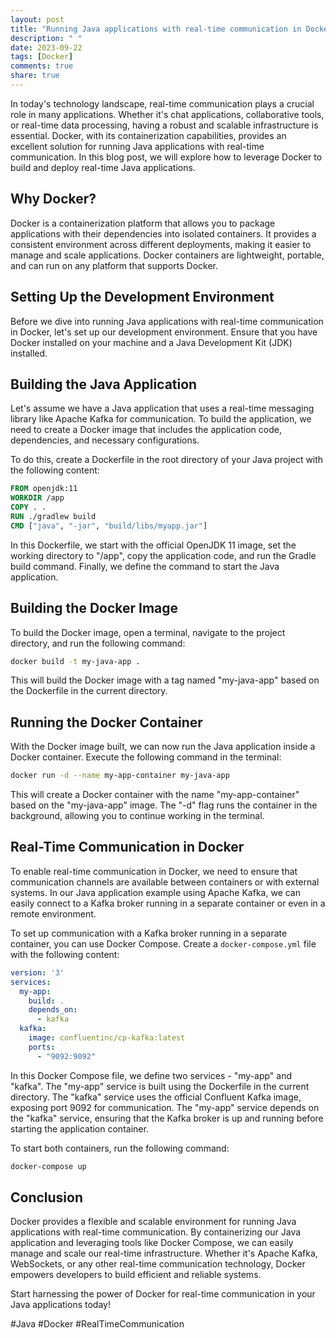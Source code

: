 ```yaml
---
layout: post
title: "Running Java applications with real-time communication in Docker"
description: " "
date: 2023-09-22
tags: [Docker]
comments: true
share: true
---
```


In today's technology landscape, real-time communication plays a crucial role in many applications. Whether it's chat applications, collaborative tools, or real-time data processing, having a robust and scalable infrastructure is essential. Docker, with its containerization capabilities, provides an excellent solution for running Java applications with real-time communication. In this blog post, we will explore how to leverage Docker to build and deploy real-time Java applications.

## Why Docker?

Docker is a containerization platform that allows you to package applications with their dependencies into isolated containers. It provides a consistent environment across different deployments, making it easier to manage and scale applications. Docker containers are lightweight, portable, and can run on any platform that supports Docker.

## Setting Up the Development Environment

Before we dive into running Java applications with real-time communication in Docker, let's set up our development environment. Ensure that you have Docker installed on your machine and a Java Development Kit (JDK) installed.

## Building the Java Application

Let's assume we have a Java application that uses a real-time messaging library like Apache Kafka for communication. To build the application, we need to create a Docker image that includes the application code, dependencies, and necessary configurations.

To do this, create a Dockerfile in the root directory of your Java project with the following content:

```Dockerfile
FROM openjdk:11
WORKDIR /app
COPY . .
RUN ./gradlew build
CMD ["java", "-jar", "build/libs/myapp.jar"]
```

In this Dockerfile, we start with the official OpenJDK 11 image, set the working directory to "/app", copy the application code, and run the Gradle build command. Finally, we define the command to start the Java application.

## Building the Docker Image

To build the Docker image, open a terminal, navigate to the project directory, and run the following command:

```bash
docker build -t my-java-app .
```

This will build the Docker image with a tag named "my-java-app" based on the Dockerfile in the current directory.

## Running the Docker Container

With the Docker image built, we can now run the Java application inside a Docker container. Execute the following command in the terminal:

```bash
docker run -d --name my-app-container my-java-app
```

This will create a Docker container with the name "my-app-container" based on the "my-java-app" image. The "-d" flag runs the container in the background, allowing you to continue working in the terminal.

## Real-Time Communication in Docker

To enable real-time communication in Docker, we need to ensure that communication channels are available between containers or with external systems. In our Java application example using Apache Kafka, we can easily connect to a Kafka broker running in a separate container or even in a remote environment.

To set up communication with a Kafka broker running in a separate container, you can use Docker Compose. Create a `docker-compose.yml` file with the following content:

```yaml
version: '3'
services:
  my-app:
    build: .
    depends_on:
      - kafka
  kafka:
    image: confluentinc/cp-kafka:latest
    ports:
      - "9092:9092"
```

In this Docker Compose file, we define two services - "my-app" and "kafka". The "my-app" service is built using the Dockerfile in the current directory. The "kafka" service uses the official Confluent Kafka image, exposing port 9092 for communication. The "my-app" service depends on the "kafka" service, ensuring that the Kafka broker is up and running before starting the application container.

To start both containers, run the following command:

```bash
docker-compose up
```

## Conclusion

Docker provides a flexible and scalable environment for running Java applications with real-time communication. By containerizing our Java application and leveraging tools like Docker Compose, we can easily manage and scale our real-time infrastructure. Whether it's Apache Kafka, WebSockets, or any other real-time communication technology, Docker empowers developers to build efficient and reliable systems.

Start harnessing the power of Docker for real-time communication in your Java applications today!

#Java #Docker #RealTimeCommunication